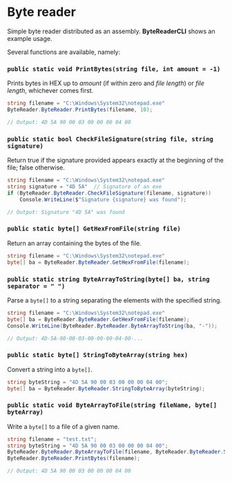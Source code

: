 # Byte reader

Simple byte reader distributed as an assembly. **ByteReaderCLI** shows an example usage.

Several functions are available, namely:

### `public static void PrintBytes(string file, int amount = -1)` 
Prints bytes in HEX up to *amount* (if within zero and *file length*) or *file length*, whichever comes first.
``` cs
string filename = "C:\Windows\System32\notepad.exe"
ByteReader.ByteReader.PrintBytes(filename, 10);

// Output: 4D 5A 90 00 03 00 00 00 04 00
```

### `public static bool CheckFileSignature(string file, string signature)` 
Return true if the signature provided appears exactly at the beginning of the file; false otherwise.
``` cs
string filename = "C:\Windows\System32\notepad.exe"
string signature = "4D 5A"  // Signature of an exe
if (ByteReader.ByteReader.CheckFileSignature(filename, signature))
    Console.WriteLine($"Signature {signature} was found");

// Output: Signature "4D 5A" was found
```

### `public static byte[] GetHexFromFile(string file)` 
Return an array containing the bytes of the file.
``` cs
string filename = "C:\Windows\System32\notepad.exe"
byte[] ba = ByteReader.ByteReader.GetHexFromFile(filename);
```

### `public static string ByteArrayToString(byte[] ba, string separator = " ")` 
Parse a `byte[]` to a string separating the elements with the specified string.
``` cs
string filename = "C:\Windows\System32\notepad.exe"
byte[] ba = ByteReader.ByteReader.GetHexFromFile(filename);
Console.WriteLine(ByteReader.ByteReader.ByteArrayToString(ba, "-"));

// Output: 4D-5A-90-00-03-00-00-00-04-00-...
```

### `public static byte[] StringToByteArray(string hex)`
Convert a string into a `byte[]`.
``` cs
string byteString = "4D 5A 90 00 03 00 00 00 04 00";
byte[] ba = ByteReader.ByteReader.StringToByteArray(byteString);
```

### `public static void ByteArrayToFile(string fileName, byte[] byteArray)`
Write a `byte[]` to a file of a given name.
``` cs
string filename = "test.txt";
string byteString = "4D 5A 90 00 03 00 00 00 04 00";
ByteReader.ByteReader.ByteArrayToFile(filename, ByteReader.ByteReader.StringToByteArray(byteString));
ByteReader.ByteReader.PrintBytes(filename);

// Output: 4D 5A 90 00 03 00 00 00 04 00
```
